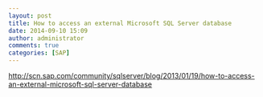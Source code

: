 ```yaml
---
layout: post
title: How to access an external Microsoft SQL Server database
date: 2014-09-10 15:09
author: administrator
comments: true
categories: [SAP]
---
```

http://scn.sap.com/community/sqlserver/blog/2013/01/19/how-to-access-an-external-microsoft-sql-server-database
